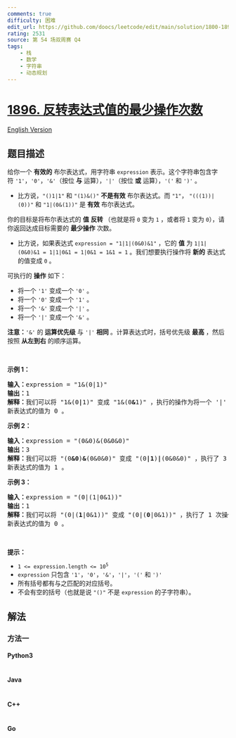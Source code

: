 ```yaml
---
comments: true
difficulty: 困难
edit_url: https://github.com/doocs/leetcode/edit/main/solution/1800-1899/1896.Minimum%20Cost%20to%20Change%20the%20Final%20Value%20of%20Expression/README.md
rating: 2531
source: 第 54 场双周赛 Q4
tags:
    - 栈
    - 数学
    - 字符串
    - 动态规划
---
```


<!-- problem:start -->

# [1896. 反转表达式值的最少操作次数](https://leetcode.cn/problems/minimum-cost-to-change-the-final-value-of-expression)

[English Version](/solution/1800-1899/1896.Minimum%20Cost%20to%20Change%20the%20Final%20Value%20of%20Expression/README_EN.md)

## 题目描述

<!-- description:start -->

<p>给你一个 <strong>有效的</strong> 布尔表达式，用字符串 <code>expression</code> 表示。这个字符串包含字符 <code>'1'</code>，<code>'0'</code>，<code>'&amp;'</code>（按位 <strong>与</strong> 运算），<code>'|'</code>（按位 <strong>或</strong> 运算），<code>'('</code> 和 <code>')'</code> 。</p>

<ul>
	<li>比方说，<code>"()1|1"</code> 和 <code>"(1)&amp;()"</code> <strong>不是有效</strong> 布尔表达式。而 <code>"1"</code>， <code>"(((1))|(0))"</code> 和 <code>"1|(0&amp;(1))"</code> 是 <strong>有效</strong> 布尔表达式。</li>
</ul>

<p>你的目标是将布尔表达式的 <strong>值</strong> <strong>反转 </strong>（也就是将 <code>0</code> 变为 <code>1</code> ，或者将 <code>1</code> 变为 <code>0</code>），请你返回达成目标需要的 <strong>最少操作</strong> 次数。</p>

<ul>
	<li>比方说，如果表达式 <code>expression = "1|1|(0&amp;0)&amp;1"</code> ，它的 <strong>值</strong> 为 <code>1|1|(0&amp;0)&amp;1 = 1|1|0&amp;1 = 1|0&amp;1 = 1&amp;1 = 1</code> 。我们想要执行操作将 <strong>新的</strong> 表达式的值变成 <code>0</code> 。</li>
</ul>

<p>可执行的 <strong>操作</strong> 如下：</p>

<ul>
	<li>将一个 <code>'1'</code> 变成一个 <code>'0'</code> 。</li>
	<li>将一个 <code>'0'</code> 变成一个 <code>'1'</code> 。</li>
	<li>将一个 <code>'&amp;'</code> 变成一个 <code>'|'</code> 。</li>
	<li>将一个 <code>'|'</code> 变成一个 <code>'&amp;'</code> 。</li>
</ul>

<p><strong>注意：</strong><code>'&amp;'</code> 的 <strong>运算优先级</strong> 与 <code>'|'</code> <strong>相同</strong> 。计算表达式时，括号优先级 <strong>最高</strong> ，然后按照 <strong>从左到右</strong> 的顺序运算。</p>

<p> </p>

<p><strong>示例 1：</strong></p>

<pre><b>输入：</b>expression = "1&amp;(0|1)"
<b>输出：</b>1
<b>解释：</b>我们可以将 "1&amp;(0<strong>|</strong>1)" 变成 "1&amp;(0<strong>&amp;</strong>1)" ，执行的操作为将一个 '|' 变成一个 '&amp;' ，执行了 1 次操作。
新表达式的值为 0 。
</pre>

<p><strong>示例 2：</strong></p>

<pre><b>输入：</b>expression = "(0&amp;0)&amp;(0&amp;0&amp;0)"
<b>输出：</b>3
<b>解释：</b>我们可以将 "(0<strong>&amp;0</strong>)<strong>&amp;</strong>(0&amp;0&amp;0)" 变成 "(0<strong>|1</strong>)<strong>|</strong>(0&amp;0&amp;0)" ，执行了 3 次操作。
新表达式的值为 1 。
</pre>

<p><strong>示例 3：</strong></p>

<pre><b>输入：</b>expression = "(0|(1|0&amp;1))"
<b>输出：</b>1
<b>解释：</b>我们可以将 "(0|(<strong>1</strong>|0&amp;1))" 变成 "(0|(<strong>0</strong>|0&amp;1))" ，执行了 1 次操作。
新表达式的值为 0 。</pre>

<p> </p>

<p><strong>提示：</strong></p>

<ul>
	<li><code>1 &lt;= expression.length &lt;= 10<sup>5</sup></code></li>
	<li><code>expression</code> 只包含 <code>'1'</code>，<code>'0'</code>，<code>'&amp;'</code>，<code>'|'</code>，<code>'('</code> 和 <code>')'</code></li>
	<li>所有括号都有与之匹配的对应括号。</li>
	<li>不会有空的括号（也就是说 <code>"()"</code> 不是 <code>expression</code> 的子字符串）。</li>
</ul>

<!-- description:end -->

## 解法

<!-- solution:start -->

### 方法一

<!-- tabs:start -->

#### Python3

```python

```

#### Java

```java

```

#### C++

```cpp

```

#### Go

```go

```

<!-- tabs:end -->

<!-- solution:end -->

<!-- problem:end -->
